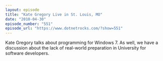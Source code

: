 ```yaml
---
layout: episode
title: "Kate Gregory Live in St. Louis, MO"
date: "2010-04-30"
episode_number: "551"
episode_url: "https://www.dotnetrocks.com/?show=551"
---
```


Kate Gregory talks about programming for Windows 7. As well, we have a discussion about the lack of real-world preparation in University for software developers.
